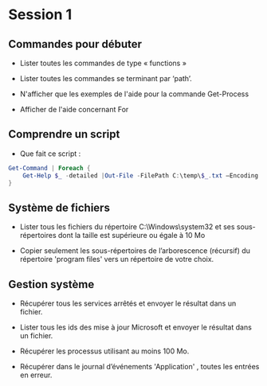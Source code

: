 # Session 1

## Commandes pour débuter

* Lister toutes les commandes de type « functions »

* Lister toutes les commandes se terminant par ‘path’.

* N'afficher que les exemples de l'aide pour la commande Get-Process

* Afficher de l'aide concernant For

## Comprendre un script

* Que fait ce script :

```powershell
Get-Command | Foreach { 
    Get-Help $_ -detailed |Out-File -FilePath C:\temp\$_.txt –Encoding ASCII
}
```

## Système de fichiers

* Lister tous les fichiers du répertoire C:\Windows\system32 et ses sous-répertoires dont la taille est supérieure ou égale à 10 Mo

* Copier seulement les sous-répertoires de l’arborescence (récursif) du répertoire 'program files' vers un répertoire de votre choix.

## Gestion système

* Récupérer tous les services arrêtés et envoyer le résultat dans un fichier.

* Lister tous les ids des mise à jour Microsoft et envoyer le résultat dans un fichier.

* Récupérer les processus utilisant au moins 100 Mo.

* Récupérer dans le journal d’événements 'Application' , toutes les entrées en erreur.
